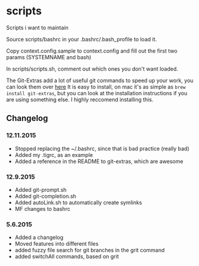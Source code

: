# scripts
Scripts i want to maintain

Source scripts/bashrc in your .bashrc/.bash_profile to load it.

Copy context.config.sample to context.config and fill out the first two params (SYSTEMNAME and bash)

In scripts/scripts.sh, comment out which ones you don't want loaded.

The Git-Extras add a lot of useful git commands to speed up your work, you can look them over [here](https://github.com/tj/git-extras)
It is easy to install, on mac it's as simple as `brew install git-extras`, but you can look at the installation instructions if you are using something else.
I highly reccomend installing this.

## Changelog
### 12.11.2015
- Stopped replacing the ~/.bashrc, since that is bad practice (really bad)
- Added my .tigrc, as an example
- Added a reference in the README to git-extras, which are awesome
### 12.9.2015
- Added git-prompt.sh
- Added git-completion.sh
- Added autoLink.sh to automatically create symlinks
- MF changes to bashrc
### 5.6.2015
- Added a changelog
- Moved features into different files
- added fuzzy file search for git branches in the grit command
- added switchAll commands, based on grit

